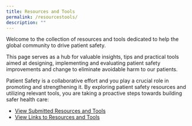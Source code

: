 ```yaml
---
title: Resources and Tools
permalink: /resourcestools/
description: ""
---
```

Welcome to the collection of resources and tools dedicated to help the global community to drive patient safety. 

This page serves as a hub for valuable insights, tips and practical tools aimed at designing, implementing and evaluating patient safety improvements and change to eliminate avoidable harm to our patients. 

Patient Safety is a collaborative effort and you play a crucial role in promoting and strengthening it. By exploring patient safety resources and utilizing relevant tools, you are taking a proactive steps towards building safer health care:

* [View Submitted Resources and Tools ](/submittedresourcesandtools)
* [View Links to Resources and Tools ](/linkstoresourcesandtools)

